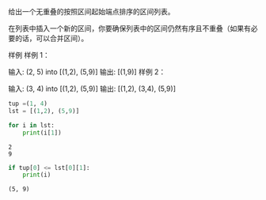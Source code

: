 给出一个无重叠的按照区间起始端点排序的区间列表。

在列表中插入一个新的区间，你要确保列表中的区间仍然有序且不重叠（如果有必要的话，可以合并区间）。


样例
样例 1：

输入:
(2, 5) into [(1,2), (5,9)]
输出:
[(1,9)]
样例 2：

输入:
(3, 4) into [(1,2), (5,9)]
输出:
[(1,2), (3,4), (5,9)]

```python
tup =(1, 4) 
lst = [(1,2), (5,9)]
```


```python
for i in lst:
    print(i[1])
```

    2
    9



```python
if tup[0] <= lst[0][1]:
    print(i)
```

    (5, 9)



```python

```


```python

```


```python

```


```python

```
